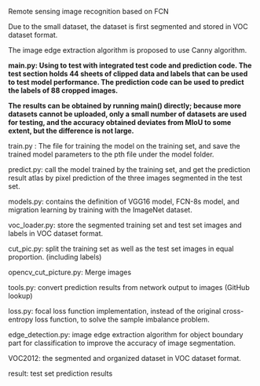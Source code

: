 Remote sensing image recognition based on FCN

Due to the small dataset, the dataset is first segmented and stored in VOC dataset format.

The image edge extraction algorithm is proposed to use Canny algorithm.

**main.py: Using to test with integrated test code and prediction code. The test section holds 44 sheets of clipped data and labels that can be used to test model performance. The prediction code can be used to predict the labels of 88 cropped images.**

**The results can be obtained by running main() directly; because more datasets cannot be uploaded, only a small number of datasets are used for testing, and the accuracy obtained deviates from MIoU to some extent, but the difference is not large.**



train.py : The file for training the model on the training set, and save the trained model parameters to the pth file under the model folder.

predict.py: call the model trained by the training set, and get the prediction result atlas by pixel prediction of the three images segmented in the test set.

models.py: contains the definition of VGG16 model, FCN-8s model, and migration learning by training with the ImageNet dataset.

voc_loader.py: store the segmented training set and test set images and labels in VOC dataset format.

cut_pic.py: split the training set as well as the test set images in equal proportion. (including labels)

opencv_cut_picture.py: Merge images

tools.py: convert prediction results from network output to images (GitHub lookup)

loss.py: focal loss function implementation, instead of the original cross-entropy loss function, to solve the sample imbalance problem.

edge_detection.py: image edge extraction algorithm for object boundary part for classification to improve the accuracy of image segmentation.

VOC2012: the segmented and organized dataset in VOC dataset format.

result: test set prediction results